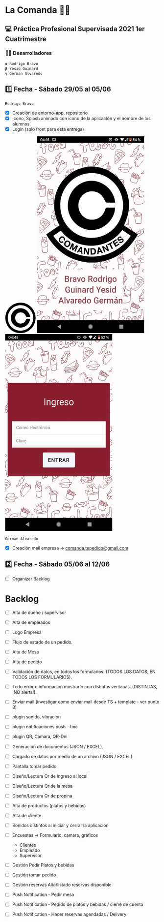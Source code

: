 # **La Comanda** :pizza::beer:
## :computer: Práctica Profesional Supervisada 2021 1er Cuatrimestre

### :man_technologist: Desarrolladores

```
α Rodrigo Bravo
β Yesid Guinard
γ German Alvaredo
```

## :one: Fecha - Sábado 29/05 al 05/06
```
Rodrigo Bravo
```
- [x] Creación de entorno-app, repositorio
- [x] Icono, Splash animado con ícono de la aplicación y el nombre de los alumnos.
- [x] Login (solo front para esta entrega)

<img src="recursos/icono.png" alt="comanda icono" width="100px" height="100px">
<img src="recursos/splash-sinanimacion.jpeg" alt="comanda splash" width="350px" height="640px">
<img src="recursos/login.jpeg" alt="comanda login" width="350px" height="640px">

```
German Alvaredo
```
- [x] Creación mail empresa -> comanda.tupedido@gmail.com 

##
## :two: Fecha - Sábado 05/06 al 12/06

- [ ] Organizar Backlog



# Backlog

- [ ] Alta de dueño / supervisor
- [ ] Alta de empleados
- [ ] Logo Empresa
- [ ] Flujo de estado de un pedido.
- [ ] Alta de Mesa
- [ ] Alta de pedido
- [ ] Validación de datos, en todos los formularios. (TODOS LOS DATOS, EN TODOS LOS FORMULARIOS).
- [ ] Todo error o información mostrarlo con distintas ventanas. (DISTINTAS, ¡NO alerts!).
- [ ] Enviar mail (investigar como enviar mail desde TS + template - ver punto 3)
- [ ] plugin sonido, vibracion
- [ ] plugin notificaciones push - fmc
- [ ] plugin QR, Camara, QR-Dni
- [ ] Generación de documentos (JSON / EXCEL).
- [ ] Cargado de datos por medio de un archivo (JSON / EXCEL).
- [ ] Pantalla tomar pedido
- [ ] Diseño/Lectura Qr de ingreso al local
- [ ] Diseño/Lectura Qr de la mesa
- [ ] Diseño/Lectura Qr de propina
- [ ] Alta de productos (platos y bebidas)
- [ ] Alta de cliente
- [ ] Sonidos distintos al iniciar y cerrar la aplicación

- [ ] Encuestas ->  Formulario, camara, gráficos
   * Clientes
   * Empleado
   * Supervisor

- [ ] Gestión Pedir Platos y bebidas
- [ ] Gestión tomar pedido
- [ ] Gestión reservas Alta/listado reservas disponible
- [ ] Push Notification - Pedir mesa
- [ ] Push Notification - Pedido de platos y bebidas / cierre de cuenta
- [ ] Push Notification - Hacer reservas agendadas / Delivery